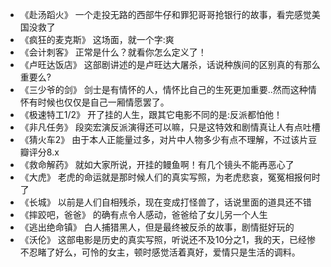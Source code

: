 * 《赴汤蹈火》
   一个走投无路的西部牛仔和罪犯哥哥抢银行的故事，看完感觉美国没救了
* 《疯狂的麦克斯》
   这场面，就一个字:爽
* 《会计刺客》
   正常是什么？就看你怎么定义了！
* 《卢旺达饭店》
   这部剧讲述的是卢旺达大屠杀，话说种族间的区别真的有那么重要么?
* 《三少爷的剑》
   剑士是有情怀的人，情怀比自己的生死更加重要..然而这种情怀有时候也仅仅是自己一厢情愿罢了。
* 《极速特工1/2》
   开了挂的人生，跟其它电影不同的是:反派都怕他！
* 《非凡任务》
    段奕宏演反派演得还可以嘛，只是这特效和剧情真让人有点吐槽
* 《猜火车2》
   由于本人正能量过多，对片中人物多少有点不理解，不过该片豆瓣评分8.x
* 《救命解药》
   就如大家所说，开挂的鳗鱼啊！有几个镜头不能再恶心了
* 《大虎》
   老虎的命运就是那时候人们的真实写照，为老虎悲哀，冤冤相报何时了
* 《长城》
    以前是人们自相残杀，现在变成打怪兽了，话说里面的道具还不错
* 《摔跤吧，爸爸》
   的确有点令人感动，爸爸给了女儿另一个人生
* 《逃出绝命镇》
   白人捕猎黑人，但是最终被反杀的故事，剧情挺好玩的
* 《沃伦》
   这部电影是历史的真实写照，听说还不及10分之1，我的天，已经惨不忍睹了好么，可怜的女主，顿时感觉活着真好，爱情只是生活的调料。